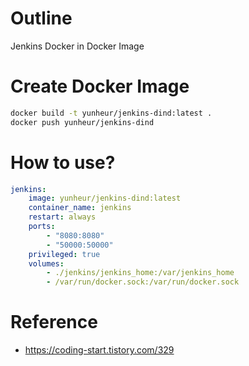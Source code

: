 # Outline

Jenkins Docker in Docker Image

# Create Docker Image

```bash
docker build -t yunheur/jenkins-dind:latest .
docker push yunheur/jenkins-dind
```

# How to use?

```yaml 
jenkins:
    image: yunheur/jenkins-dind:latest
    container_name: jenkins
    restart: always
    ports: 
        - "8080:8080"
        - "50000:50000"
    privileged: true
    volumes:
        - ./jenkins/jenkins_home:/var/jenkins_home
        - /var/run/docker.sock:/var/run/docker.sock
```

# Reference

- https://coding-start.tistory.com/329